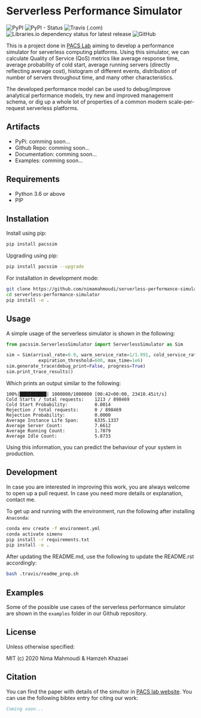 # Serverless Performance Simulator

![PyPI](https://img.shields.io/pypi/v/pacssim.svg)
![PyPI - Status](https://img.shields.io/pypi/status/pacssim.svg)
![Travis (.com)](https://img.shields.io/travis/com/nimamahmoudi/serverless-performance-simulator.svg)
![Libraries.io dependency status for latest release](https://img.shields.io/librariesio/release/pypi/pacssim.svg)
![GitHub](https://img.shields.io/github/license/nimamahmoudi/serverless-performance-simulator.svg)

This is a project done in [PACS Lab](https://pacs.eecs.yorku.ca/) aiming to develop
a performance simulator for serverless computing platforms. Using this simulator,
we can calculate Quality of Service (QoS) metrics like average response time,
average probability of cold start, average running servers (directly reflecting average cost),
histogram of different events, distribution of number of servers throughout time, and many
other characteristics.

The developed performance model can be used to debug/improve analytical performance models,
try new and improved management schema, or dig up a whole lot of properties of a common
modern scale-per-request serverless platforms.

## Artifacts

- PyPi: comming soon...
- Github Repo: comming soon...
- Documentation: comming soon...
- Examples: comming soon...

## Requirements

- Python 3.6 or above
- PIP

## Installation

Install using pip:

```sh
pip install pacssim
```

Upgrading using pip:

```sh
pip install pacssim --upgrade
```

For installation in development mode:

```sh
git clone https://github.com/nimamahmoudi/serverless-performance-simulator
cd serverless-performance-simulator
pip install -e .
```

## Usage

A simple usage of the serverless simulator is shown in the following:

```py
from pacssim.ServerlessSimulator import ServerlessSimulator as Sim

sim = Sim(arrival_rate=0.9, warm_service_rate=1/1.991, cold_service_rate=1/2.244,
            expiration_threshold=600, max_time=1e6)
sim.generate_trace(debug_print=False, progress=True)
sim.print_trace_results()
```

Which prints an output similar to the following:

```
100%|██████████| 1000000/1000000 [00:42<00:00, 23410.45it/s]
Cold Starts / total requests:	 1213 / 898469
Cold Start Probability: 	     0.0014
Rejection / total requests:      0 / 898469
Rejection Probability: 		     0.0000
Average Instance Life Span:      6335.1337
Average Server Count:  		     7.6612
Average Running Count:  	     1.7879
Average Idle Count:  		     5.8733
```

Using this information, you can predict the behaviour of your system in production.

## Development

In case you are interested in improving this work, you are always welcome to open up a pull request.
In case you need more details or explanation, contact me.

To get up and running with the environment, run the following after installing `Anaconda`:

```sh
conda env create -f environment.yml
conda activate simenv
pip install -r requirements.txt
pip install -e .
```

After updating the README.md, use the following to update the README.rst accordingly:

```sh
bash .travis/readme_prep.sh
```

## Examples

Some of the possible use cases of the serverless performance simulator are shown in the `examples` folder in our Github repository.

## License

Unless otherwise specified:

MIT (c) 2020 Nima Mahmoudi & Hamzeh Khazaei

## Citation

You can find the paper with details of the simultor in [PACS lab website](https://pacs.eecs.yorku.ca/publications/). You can use the following bibtex entry for citing our work:

```bib
Coming soon...
```
